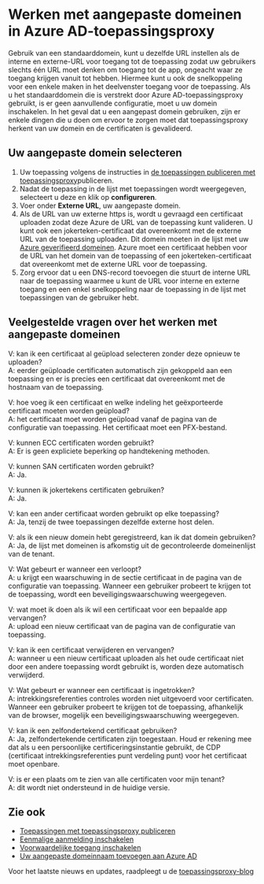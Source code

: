 <properties
    pageTitle="Werken met aangepaste domeinen in Azure AD-toepassingsproxy | Microsoft Azure"
    description="Voorbladen worden hoe met aangepaste domeinen in Azure AD-toepassingsproxy werken."
    services="active-directory"
    documentationCenter=""
    authors="kgremban"
    manager="femila"
    editor=""/>

<tags
    ms.service="active-directory"
    ms.workload="identity"
    ms.tgt_pltfrm="na"
    ms.devlang="na"
    ms.topic="article"
    ms.date="06/22/2016"
    ms.author="kgremban"/>

# <a name="working-with-custom-domains-in-azure-ad-application-proxy"></a>Werken met aangepaste domeinen in Azure AD-toepassingsproxy

Gebruik van een standaarddomein, kunt u dezelfde URL instellen als de interne en externe-URL voor toegang tot de toepassing zodat uw gebruikers slechts één URL moet denken om toegang tot de app, ongeacht waar ze toegang krijgen vanuit tot hebben. Hiermee kunt u ook de snelkoppeling voor een enkele maken in het deelvenster toegang voor de toepassing. Als u het standaarddomein die is verstrekt door Azure AD-toepassingsproxy gebruikt, is er geen aanvullende configuratie, moet u uw domein inschakelen. In het geval dat u een aangepast domein gebruiken, zijn er enkele dingen die u doen om ervoor te zorgen moet dat toepassingsproxy herkent van uw domein en de certificaten is gevalideerd.

## <a name="selecting-your-custom-domain"></a>Uw aangepaste domein selecteren

1. Uw toepassing volgens de instructies in [de toepassingen publiceren met toepassingsproxy](active-directory-application-proxy-publish.md)publiceren.
2. Nadat de toepassing in de lijst met toepassingen wordt weergegeven, selecteert u deze en klik op **configureren**.
3. Voer onder **Externe URL**, uw aangepaste domein.
4. Als de URL van uw externe https is, wordt u gevraagd een certificaat uploaden zodat deze Azure de URL van de toepassing kunt valideren. U kunt ook een jokerteken-certificaat dat overeenkomt met de externe URL van de toepassing uploaden. Dit domein moeten in de lijst met uw [Azure geverifieerd domeinen](https://msdn.microsoft.com/library/azure/jj151788.aspx). Azure moet een certificaat hebben voor de URL van het domein van de toepassing of een jokerteken-certificaat dat overeenkomt met de externe URL voor de toepassing.
5. Zorg ervoor dat u een DNS-record toevoegen die stuurt de interne URL naar de toepassing waarmee u kunt de URL voor interne en externe toegang en een enkel snelkoppeling naar de toepassing in de lijst met toepassingen van de gebruiker hebt.

## <a name="frequently-asked-questions-about-working-with-custom-domains"></a>Veelgestelde vragen over het werken met aangepaste domeinen

V: kan ik een certificaat al geüpload selecteren zonder deze opnieuw te uploaden?  
A: eerder geüploade certificaten automatisch zijn gekoppeld aan een toepassing en er is precies een certificaat dat overeenkomt met de hostnaam van de toepassing.  

V: hoe voeg ik een certificaat en welke indeling het geëxporteerde certificaat moeten worden geüpload?  
A: het certificaat moet worden geüpload vanaf de pagina van de configuratie van toepassing. Het certificaat moet een PFX-bestand.  

V: kunnen ECC certificaten worden gebruikt?  
A: Er is geen expliciete beperking op handtekening methoden.  

V: kunnen SAN certificaten worden gebruikt?  
A: Ja.  

V: kunnen ik jokertekens certificaten gebruiken?  
A: Ja.  

V: kan een ander certificaat worden gebruikt op elke toepassing?  
A: Ja, tenzij de twee toepassingen dezelfde externe host delen.  

V: als ik een nieuw domein hebt geregistreerd, kan ik dat domein gebruiken?  
A: Ja, de lijst met domeinen is afkomstig uit de gecontroleerde domeinenlijst van de tenant.  

V: Wat gebeurt er wanneer een verloopt?  
A: u krijgt een waarschuwing in de sectie certificaat in de pagina van de configuratie van toepassing. Wanneer een gebruiker probeert te krijgen tot de toepassing, wordt een beveiligingswaarschuwing weergegeven.  

V: wat moet ik doen als ik wil een certificaat voor een bepaalde app vervangen?  
A: upload een nieuw certificaat van de pagina van de configuratie van toepassing.  

V: kan ik een certificaat verwijderen en vervangen?  
A: wanneer u een nieuw certificaat uploaden als het oude certificaat niet door een andere toepassing wordt gebruikt is, worden deze automatisch verwijderd.  

V: Wat gebeurt er wanneer een certificaat is ingetrokken?  
A: intrekkingsreferenties controles worden niet uitgevoerd voor certificaten. Wanneer een gebruiker probeert te krijgen tot de toepassing, afhankelijk van de browser, mogelijk een beveiligingswaarschuwing weergegeven.  

V: kan ik een zelfondertekend certificaat gebruiken?  
A: Ja, zelfondertekende certificaten zijn toegestaan. Houd er rekening mee dat als u een persoonlijke certificeringsinstantie gebruikt, de CDP (certificaat intrekkingsreferenties punt verdeling punt) voor het certificaat moet openbare.  

V: is er een plaats om te zien van alle certificaten voor mijn tenant?  
A: dit wordt niet ondersteund in de huidige versie.  


## <a name="see-also"></a>Zie ook

- [Toepassingen met toepassingsproxy publiceren](active-directory-application-proxy-publish.md)
- [Eenmalige aanmelding inschakelen](active-directory-application-proxy-sso-using-kcd.md)
- [Voorwaardelijke toegang inschakelen](active-directory-application-proxy-conditional-access.md)
- [Uw aangepaste domeinnaam toevoegen aan Azure AD](active-directory-add-domain.md)

Voor het laatste nieuws en updates, raadpleegt u de [toepassingsproxy-blog](http://blogs.technet.com/b/applicationproxyblog/)
